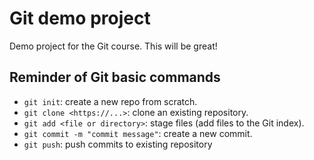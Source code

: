 # Git demo project

Demo project for the Git course. This will be great!

## Reminder of Git basic commands

* `git init`: create a new repo from scratch.
* `git clone <https://...>`: clone an existing repository.
* `git add <file or directory>`: stage files (add files to the Git index).
* `git commit -m "commit message"`: create a new commit.
* `git push`: push commits to existing repository
